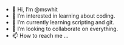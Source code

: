 - 👋 Hi, I’m @mswhit
- 👀 I’m interested in learning about coding. 
- 🌱 I’m currently learning scripting and git.
- 💞️ I’m looking to collaborate on everything. 
- 📫 How to reach me ...

<!---
mswhit/mswhit is a ✨ special ✨ repository because its `README.md` (this file) appears on your GitHub profile.
You can click the Preview link to take a look at your changes.
--->
